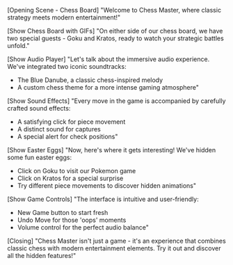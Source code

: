 [Opening Scene - Chess Board]
"Welcome to Chess Master, where classic strategy meets modern entertainment!"

[Show Chess Board with GIFs]
"On either side of our chess board, we have two special guests - Goku and Kratos, 
ready to watch your strategic battles unfold."

[Show Audio Player]
"Let's talk about the immersive audio experience. We've integrated two iconic soundtracks:
- The Blue Danube, a classic chess-inspired melody
- A custom chess theme for a more intense gaming atmosphere"

[Show Sound Effects]
"Every move in the game is accompanied by carefully crafted sound effects:
- A satisfying click for piece movement
- A distinct sound for captures
- A special alert for check positions"

[Show Easter Eggs]
"Now, here's where it gets interesting! We've hidden some fun easter eggs:
- Click on Goku to visit our Pokemon game
- Click on Kratos for a special surprise
- Try different piece movements to discover hidden animations"

[Show Game Controls]
"The interface is intuitive and user-friendly:
- New Game button to start fresh
- Undo Move for those 'oops' moments
- Volume control for the perfect audio balance"

[Closing]
"Chess Master isn't just a game - it's an experience that combines classic chess 
with modern entertainment elements. Try it out and discover all the hidden features!"
